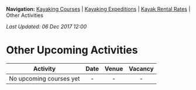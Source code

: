 **Navigation:** [Kayaking Courses](index) &#124; [Kayaking Expeditions](expedition) &#124; [Kayak Rental Rates](rental) &#124; Other Activities

_Last Updated: 06 Dec 2017 12:00_
# Other Upcoming Activities

Activity | Date | Venue | Vacancy
:---:|:---:|:---:|:---:
No upcoming courses yet|-|-|-

